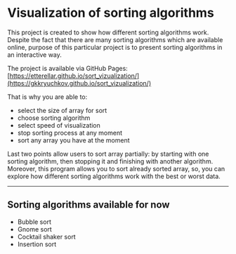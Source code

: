 # Visualization of sorting algorithms
This project is created to show how different sorting algorithms work. Despite the fact that there are many sorting algorithms which are available online, purpose of this particular project is to present sorting algorithms in an  interactive way. 

The project is available via GitHub Pages: [https://etterellar.github.io/sort_vizualization/](https://gkkryuchkov.github.io/sort_vizualization/)

That is why you are able to:
 - select the size of array for sort
 - choose sorting algorithm
 - select speed of visualization
 - stop sorting process at any moment 
 - sort any array you have at the moment

Last two points allow users to sort array partially: by starting with one sorting algorithm, then stopping it and finishing with another algorithm. Moreover, this program allows you to sort already sorted array, so, you can explore how different sorting algorithms work with the best or worst data.

---
## Sorting algorithms available for now
 - Bubble sort
 - Gnome sort
 - Cocktail shaker sort
 - Insertion sort

